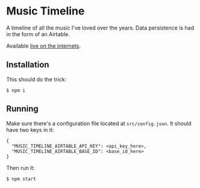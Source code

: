 # Music Timeline
A timeline of all the music I've loved over the years. Data persistence is had in the form of an Airtable.

Available [live on the internets](http://music-timeline.s3.amazonaws.com/index.html).

## Installation
This should do the trick:
```
$ npm i
```

## Running
Make sure there's a configuration file located at `src/config.json`. It should have two keys in it:
```
{
  "MUSIC_TIMELINE_AIRTABLE_API_KEY": <api_key_here>,
  "MUSIC_TIMELINE_AIRTABLE_BASE_ID": <base_id_here>
}
```
Then run it:
```
$ npm start
```